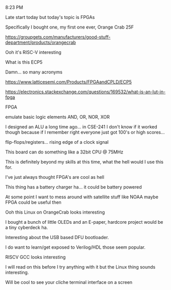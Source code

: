 8:23 PM

Late start today but today's topic is FPGAs

Specifically I bought one, my first one ever, Orange Crab 25F

https://groupgets.com/manufacturers/good-stuff-department/products/orangecrab

Ooh it's RISC-V interesting

What is this ECP5

Damn... so many acronyms

https://www.latticesemi.com/Products/FPGAandCPLD/ECP5

https://electronics.stackexchange.com/questions/169532/what-is-an-lut-in-fpga

FPGA

emulate basic logic elements AND, OR, NOR, XOR

I designed an ALU a long time ago... in CSE-241 I don't know if it worked though because if I remember right everyone just got 100's or high scores...

flip-flops/registers... rising edge of a clock signal

This board can do something like a 32bit CPU @ 75MHz

This is definitely beyond my skills at this time, what the hell would I use this for.

I've just always thought FPGA's are cool as hell

This thing has a battery charger ha... it could be battery powered

At some point I want to mess around with satellite stuff like NOAA maybe FPGA could be useful then

Ooh this Linux on OrangeCrab looks interesting

I bought a bunch of little OLEDs and an E-paper, hardcore project would be a tiny cyberdeck ha.

Interesting about the USB based DFU bootloader.

I do want to learn/get exposed to Verilog/HDL those seem popular.

RISCV GCC looks interesting

I will read on this before I try anything with it but the Linux thing sounds interesting.

Will be cool to see your cliche terminal interface on a screen

